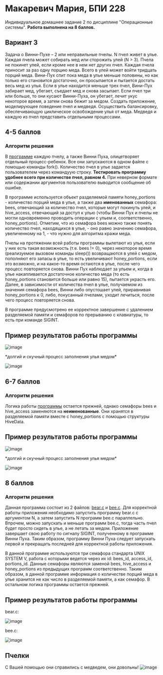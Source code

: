 # Макаревич Мария, БПИ 228
Индивидуальное домашнее задание 2 по дисциплине "Операционные системы".
**Работа выполнена на 8 баллов.**
## Вариант 3
Задача о Винни-Пухе – 2 или неправильные пчелы. N пчел живет в улье. Каждая пчела может собирать мед или сторожить улей (N > 3). Пчела не покинет улей, если кроме нее в нем нет других пчел. Каждая пчела приносит за раз одну порцию меда. Всего в улей может войти тридцать порций меда. Вини-Пух спит пока меда в улье меньше половины, но как только его становится достаточно, он просыпается и пытается достать весь мед из улья. Если в улье находится меньше трех пчел, Вини-Пух забирает мед, убегает, съедает мед и снова засыпает. Если пчел три или больше, то они кусают Винни-Пуха, он убегает, лечит укус некоторое время, а затем снова бежит за медом. Создать приложение, моделирующее поведение пчел и медведя. Осуществить балансировку, обеспечивающую циклическое освобождение улья от меда. Медведя и каждую из пчел представить отдельными процессами.
## 4-5 баллов
### Алгоритм решения
В [программе](4-5.c) каждую пчелу, а также Винни Пуха, олицетворяет отдельный процесс-ребенок. Все они запускаются в одном файле с помощью команды fork(). Количество пчел в улье задается пользователем через командуую строку. **Тестировать программу удобнее всего при количестве пчел, равном 4.** При неверном формате или содержании аргументов пользователю выводится сообщение об ошибке.

В программе используется объект разделяемой памяти honey_portions - количество порций меда в улье, а также два **именованных** семафора: bees, отвечающий за количество пчел, которые могут покинуть улей, и hive_access, отвечающий за доступ к улью (чтобы Винни Пух и пчелы не могли одновременно проводить операции с ульем и, соответственно, honey_portions). Отметим, что из семафора bees можно также понять количество пчел, находящихся в улье, - оно равно значению семафора, увеличенному на 1, - что нужно для алгоритма кражи меда.

Пчелы на протяжении всей работы программы вылетают из улья, если у них есть такая возможность (т.е. bees != 0), через некоторое время (реализуемое вызовом команды sleep()) возвращаются в улей с медом, пополняют его запасы в улье, то есть увеличивают honey_portions, если это возможно, и на какое-то время остаются в улье, после чего процесс повторяется снова. Винни Пух наблюдает за ульем и, когда в улье накапливается достаточное количество меда (то есть honey_portions становится больше или равно 15), пытается украсть его. Далее, в зависимости от количества пчел в улье, получаемом из значения семафора bees, Винни либо опустошает улей, приравнивая honey_portions к 0, либо, покусанный пчелами, уходит лечиться, после чего процесс повторяется снова.

В программе предусмотрено ее корректное завершение с удалением разделяемой памяти и семафоров по прерыванию с клавиатуры, то есть при команде SIGINT.

## Пример результатов работы программы
![image](https://github.com/programmer-owl/OS-IHW2/assets/131264233/c59021ea-fd92-4a3a-bd5d-bef783b17e62)

\*долгий и скучный процесс заполнения улья медом*

![image](https://github.com/programmer-owl/OS-IHW2/assets/131264233/fbb5f4b7-fd8c-4b38-ba03-c8091cb1b228)
## 6-7 баллов
### Алгоритм решения
Логика работы [программы](6-7.c) остается прежней, однако семафоры bees и hive_access заменяются на **неименованные**. Они хранятся в разделяемой памяти вместе с honey_portions с помощью структуры HiveData.
## Пример результатов работы программы
![image](https://github.com/programmer-owl/OS-IHW2/assets/131264233/b4fc0d09-eb5b-4018-b945-49d2b556f338)

\*долгий и скучный процесс заполнения улья медом*

![image](https://github.com/programmer-owl/OS-IHW2/assets/131264233/6fa67986-b50e-4504-b490-28179bce4a2c)
## 8 баллов
### Алгоритм решения
Данная программа состоит из 2 файлов: [bear.c](bear.c) и [bee.c](bee.c). Для корректной работы приложения необходимо запустить программу bear.c с аргументом N, а затем запустить N программ bee.c параллельно. Впрочем, можно запускать и меньше программ bee.c, тогда часть пчел будет просто сидеть в улье, а не летать за медом. Приложение завершает свою работу по сигналу SIGINT, полученному в программе Винни Пуха. Таким образом, программу Винни Пуха следует запускать первой и прекращать последней для корректной работы приложения.

В данной программе используются три семафора стандарта UNIX SYSTEM V, работа с которыми ведется через их id: bees_id, access_id, portions_id. Данные семафоры являются заменой bees, hive_access и honey_portions из предыдущих программ соответственно. Таким образом, в данной программе информация о количестве порций меда в улье хранится не как число в разделяемой памяти, а как семафор. В остальном логика программы остается прежней.
## Пример результатов работы программы
bear.c:

![image](https://github.com/programmer-owl/OS-IHW2/assets/131264233/3b51412e-8aea-4681-9bec-0bc9c0322336)

bee.c:

![image](https://github.com/programmer-owl/OS-IHW2/assets/131264233/d59e38f5-ffba-438f-ab60-67ca2d213f4e)

## Пчелки
С Вашей помощью они справились с медведем, они довольны!
![image](https://github.com/programmer-owl/OS-IHW2/assets/131264233/82ce6039-5309-4e7c-9f84-360767ed4e21)

